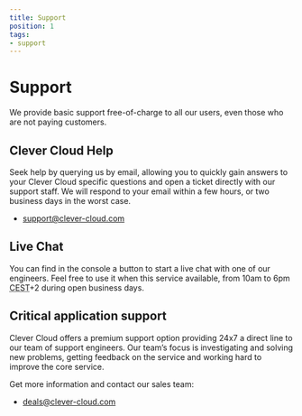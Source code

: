 ```yaml
---
title: Support
position: 1
tags:
- support
---
```


# Support

We provide basic support free-of-charge to all our users, even those who are not paying customers.

## Clever Cloud Help

Seek help by querying us by email, allowing you to quickly gain answers to your Clever Cloud specific questions and open a ticket directly with our support staff. We will respond to your email within a few hours, or two business days in the worst case.

* <support@clever-cloud.com>

## Live Chat

You can find in the console a button to start a live chat with one of our engineers. Feel free to use it when this service available, from 10am to 6pm <acronym title="Central European Summer Time">CEST</acronym>+2 during open business days.

## Critical application support

Clever Cloud offers a premium support option providing 24x7 a direct line to our team of support engineers. Our team’s focus is investigating and solving new problems, getting feedback on the service and working hard to improve the core service.

Get more information and contact our sales team:

* <deals@clever-cloud.com>


